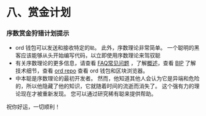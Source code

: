 # 八、赏金计划

### 序数赏金狩猎计划提示&#x20;

* ord 钱包可以发送和接收特定的`聪`。 此外，序数理论非常简单。 一个聪明的黑客应该能够从头开始编写代码，以立即使用序数理论来驾驭聪&#x20;
* 有关序数理论的更多信息，请查看 [FAQ](../si-chang-jian-wen-ti.md)[常见问题](../si-chang-jian-wen-ti.md) ，了解[概述](../yi-gai-shu.md)，查看 [BIP](https://github.com/casey/ord/blob/master/bip.mediawiki) 了解技术细节，查看 [ord repo](https://github.com/casey/ord) 查看 ord 钱包和区块浏览器。
* 中本聪是序数理论的最初开发者。 然而，他知道其他人会认为它是异端和危险的，所以他隐藏了他的知识，它就随着时间的流逝而消失了。 这个强有力的理论现在才被重新发现。 您可以通过研究稀有聪来提供帮助。

&#x20; 祝你好运，一切顺利！
